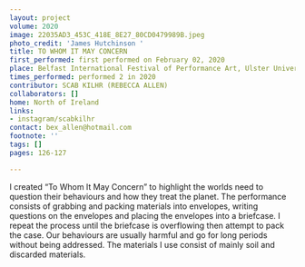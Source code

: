 ```yaml
---
layout: project
volume: 2020
image: 22035AD3_453C_418E_8E27_80CD0479989B.jpeg
photo_credit: 'James Hutchinson '
title: TO WHOM IT MAY CONCERN
first_performed: first performed on February 02, 2020
place: Belfast International Festival of Performance Art, Ulster University, Belfast
times_performed: performed 2 in 2020
contributor: SCAB KILHR (REBECCA ALLEN)
collaborators: []
home: North of Ireland
links:
- instagram/scabkilhr
contact: bex_allen@hotmail.com
footnote: ''
tags: []
pages: 126-127

---
```


I created “To Whom It May Concern” to highlight the worlds need to question their behaviours and how they treat the planet. The performance consists of grabbing and packing materials into envelopes, writing questions on the envelopes and placing the envelopes into a briefcase. I repeat the process until the briefcase is overflowing then attempt to pack the case. Our behaviours are usually harmful and go for long periods without being addressed. The materials I use consist of mainly soil and discarded materials. 
